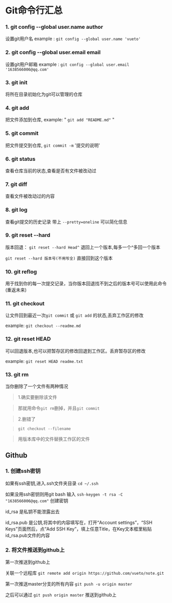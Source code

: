 # Git命令行汇总

### 1. git config --global user.name author

设置git用户名 example : `git config --global user.name 'vueto'`

### 2. git config --global user.email email
设置git用户邮箱 example : `git config --global user.email '1638566006@qq.com'`

### 3. git init

将所在目录初始化为git可以管理的仓库

### 4. git add

把文件添加到仓库, example: " `git add "README.md"` "

### 5. git commit 

把文件提交到仓库, `git commit -m` '提交的说明'

### 6. git status

查看仓库当前的状态,查看是否有文件被改动过

### 7. git diff

查看文件被改动过的内容

### 8. git log

查看git提交的历史记录
带上 `--pretty=oneline` 可以简化信息

### 9. git reset --hard

版本回退： `git reset --hard Head^` 退回上一个版本,每多一个^多回一个版本

`git reset --hard 版本号(不用写全)` 直接回到这个版本

### 10. git reflog

用于找到你的每一次提交记录，当你版本回退找不到之后的版本号可以使用此命令(重返未来)

### 11. git checkout

让文件回到最近一次`git commit` 或 `git add` 的状态,丢弃工作区的修改

example: `git checkout --readme.md`

### 12. git reset HEAD

可以回退版本,也可以把暂存区的修改回退到工作区。丢弃暂存区的修改

example: `git reset HEAD readme.txt`

### 13. git rm 

当你删除了一个文件有两种情况

> 1.确实要删除该文件

>  那就用命令`git rm`删掉，并且`git commit`

> 2.删错了

>  `git checkout --filename` 

> 用版本库中的文件替换工作区的文件

## Github

### 1. 创建ssh密钥

如果有ssh密钥,进入.ssh文件夹目录 `cd ~/.ssh` 

如果没用ssh密钥则用git bash 输入 `ssh-keygen -t rsa -C "1638566006@qq.com"` 创建密钥

id_rsa 是私钥不能泄露出去

id_rsa.pub 是公钥,将其中的内容填写在，打开“Account settings”，“SSH Keys”页面然后，点“Add SSH Key”，填上任意Title，在Key文本框里粘贴id_rsa.pub文件的内容

### 2. 将文件推送到github上

第一次推送到github上

关联一个远程库 `git remote add origin https://github.com/vueto/note.git`

第一次推送master分支的所有内容 `git push -u origin master`

之后可以通过 `git push origin master` 推送到github上